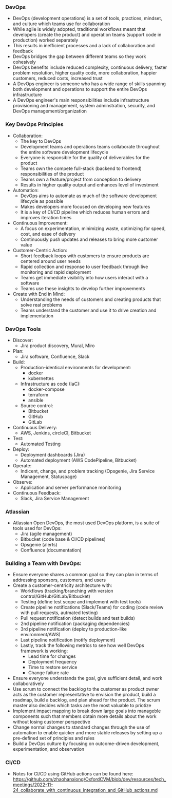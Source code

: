 ### DevOps
- DevOps (development operations) is a set of tools, practices, mindset, and culture which teams use for collaboration
- While agile is widely adopted, traditional workflows meant that developers (create the product) and operation teams (support code in production) worked separately
- This results in inefficient processes and a lack of collaboration and feedback
- DevOps bridges the gap between different teams so they work cohesively
- DevOps benefits include reduced complexity, continuous delivery, faster problem resolution, higher quality code, more collaboration, happier customers, reduced costs, increased trust
- A DevOps engineer is someone who has a wide range of skills spanning both development and operations to support the entire DevOps infrastructure
- A DevOps engineer's main responsibilities include infrastructure provisioning and management, system adminstration, security, and DevOps management/organization

### Key DevOps Principles
- Collaboration:
    - The key to DevOps
    - Development teams and operations teams collaborate throughout the entire software development lifecycle
    - Everyone is responsible for the quality of deliverables for the product
    - Teams own the compete full-stack (backend to frontend) responsibilities of the product
    - Teams own a feature/project from conception to delivery
    - Results in higher quality output and enhances level of investment
 - Automation:
    - DevOps aims to automate as much of the software development lifecycle as possible
    - Makes developers more focused on developing new features
    - It is a key of CI/CD pipeline which reduces human errors and improves iteration times
 - Continuous Improvement:
    - A focus on experimentation, minimizing waste, optimizing for speed, cost, and ease of delivery
    - Continuously push updates and releases to bring more customer value
 - Customer-Centric Action:
    - Short feedback loops with customers to ensure products are centered around user needs
    - Rapid collection and response to user feedback through live monitoring and rapid deployment
    - Teams get immediate visibility into how users interact with a software
    - Teams use these insights to develop further improvements
 - Create with End in Mind:
    - Understanding the needs of customers and creating products that solve real problems
    - Teams understand the customer and use it to drive creation and implementation

### DevOps Tools
- Discover:
  - Jira product discovery, Mural, Miro
- Plan:
  - Jira software, Confluence, Slack
- Build:
  - Production-identical environments for development:
    - docker
    - kubernettes
  - Infrastructure as code (IaC):
    - docker-compose
    - terraform
    - ansible
  - Source control:
    - Bitbucket
    - GitHub
    - GitLab
- Continuous Delivery:
  - AWS, Jenkins, circleCI, Bitbucket
- Test:
  - Automated Testing
- Deploy:
  - Deployment dashboards (Jira)
  - Automated deployment (AWS CodePipeline, Bitbucket)
- Operate:
  - Indicent, change, and problem tracking (Opsgenie, Jira Service Management, Statuspage)
- Observe:
  - Application and server performance monitoring
- Continuous Feedback:
  - Slack, Jira Service Management

### Atlassian
- Atlassian Open DevOps, the most used DevOps platform, is a suite of tools used for DevOps:
  - Jira (agile management)
  - Bitbucket (code base & CI/CD pipelines)
  - Opsgenie (alerts)
  - Confluence (documentation)

### Building a Team with DevOps:
- Ensure everyone shares a common goal so they can plan in terms of addressing sponsors, customers, and users
- Create a customer-centricity architecture with:
    - Workflows (tracking/branching with version control/GitHub/GitLab/Bitbucket)
    - Testing (define test scope and implement with test tools)
    - Create pipeline notifications (Slack/Teams) for coding (code review with pull requests, autmated testing)
    - Pull request notification (detect builds and test builds)
    - 2nd pipeline notification (packaging dependencies)
    - 3rd pipeline notification (deploy to production-like environment/AWS)
    - Last pipeline notification (notify deployment)
    - Lastly, track the following metrics to see how well DevOps framework is working:
        - Lead time for changes
        - Deployment frequency
        - Time to restore service
        - Change failure rate
- Ensure everyone understands the goal, give sufficient detail, and work collaboratively
- Use scrum to connect the backlog to the customer as product owner acts as the customer representative to envision the product, build a roadmap, build a backlog, and plan ahead for the product. The scrum master also decides which tasks are the most valuable to priotize
- Implement impact mapping to break down large goals into manageble components such that members obtain more details about the work without losing customer perspective
- Change normal changes to standard changes through the use of automation to enable quicker and more stable releases by setting up a pre-defined set of principles and rules
- Build a DevOps culture by focusing on outcome-driven development, experimentation, and observation

### CI/CD
- Notes for CI/CD using GitHub actions can be found here:
    https://github.com/zhaohanxiong/OxfordCVM/blob/dev/resources/tech_meetings/2022-11-24_collaborate_with_continuous_integration_and_GitHub_actions.md
